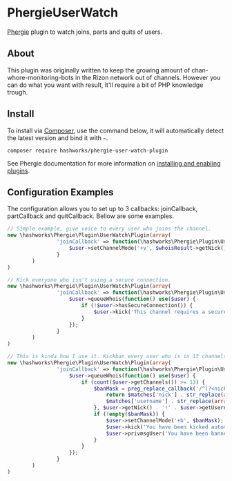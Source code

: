 # PhergieUserWatch

[Phergie](http://github.com/phergie/phergie-irc-bot-react/) plugin to watch joins, parts and quits of users.

## About

This plugin was originally written to keep the growing amount of chan-whore-monitoring-bots in the Rizon network out of channels.
However you can do what you want with result, it'll require a bit of PHP knowledge trough.

## Install

To install via [Composer](http://getcomposer.org/), use the command below, it will automatically detect the latest version and bind it with `~`.

```
composer require hashworks/phergie-user-watch-plugin
```

See Phergie documentation for more information on
[installing and enabling plugins](https://github.com/phergie/phergie-irc-bot-react/wiki/Usage#plugins).

## Configuration Examples

The configuration allows you to set up to 3 callbacks: joinCallback, partCallback and quitCallback. Bellow are some examples.

```php
// Simple example, give voice to every user who joins the channel.
new \hashworks\Phergie\Plugin\UserWatch\Plugin(array(
                'joinCallback' => function(\hashworks\Phergie\Plugin\UserWatch\User $user) {
                    $user->setChannelMode('+v', $whoisResult->getNick());
                }
        )
)
```

```php
// Kick everyone who isn't using a secure connection.
new \hashworks\Phergie\Plugin\UserWatch\Plugin(array(
                'joinCallback' => function(\hashworks\Phergie\Plugin\UserWatch\User $user) {
                    $user->queueWhois(function() use($user) {
                        if (!$user->hasSecureConnection()) {
                            $user->kick('This channel requires a secure connection.');
                        }
                    });
                }
        )
)
```

```php
// This is kinda how I use it. Kickban every user who is in 13 channels or more. Ban based on nick and username, replace numbers with question marks.
new \hashworks\Phergie\Plugin\UserWatch\Plugin(array(
                'joinCallback' => function(\hashworks\Phergie\Plugin\UserWatch\User $user) {
                    $user->queueWhois(function() use($user) {
                        if (count($user->getChannels()) >= 13) {
                            $banMask = preg_replace_callback('/^(?<nick>.+?)(?<nicknumbers>[0-9]{0,})!(?<username>.+?)(?<usernumbers>[0-9]{0,})@.+$/', function ($matches) {
                                return $matches['nick'] . str_replace(array(0, 1, 2, 3, 4, 5, 6, 7, 8, 9), '?', $matches['nicknumbers']) . '!' .
                                $matches['username'] . str_replace(array(0, 1, 2, 3, 4, 5, 6, 7, 8, 9), '?', $matches['usernumbers']) . '@*';
                            }, $user->getNick() . '!' . $user->getUsername() . '@' . $user->getHost());
                            if (!empty($banMask)) {
                                $user->setChannelMode('+b', $banMask);
                                $user->kick('You have been kicked automatically. Please contact hashworks to file a complaint.');
                                $user->privmsgUser('You have been banned automatically from ' . $user->getEvent()->getSource() . '. . Please contact hashworks to file a complaint.');
                            }
                        }
                    });
                }
        )
)
```